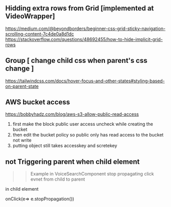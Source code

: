 
## Hidding extra rows from Grid [implemented at VideoWrapper]
https://medium.com/@beyondborders/beginner-css-grid-sticky-navigation-scrolling-content-7c4de0a8d1dc
https://stackoverflow.com/questions/48692455/how-to-hide-implicit-grid-rows

## Group [ change child css when parent's css change ]
https://tailwindcss.com/docs/hover-focus-and-other-states#styling-based-on-parent-state


## AWS bucket access
https://bobbyhadz.com/blog/aws-s3-allow-public-read-access

1. first make the block public user access uncheck while creating the bucket
2. then edit the bucket policy so public only has read access to the bucket not write
3. putting object still takes accesskey and scretekey

## not Triggering parent when child element
>> Example in VoiceSearchComponent
stop propagating click evnet from child to parent

in child element

onClick(e=> e.stopPropagation())